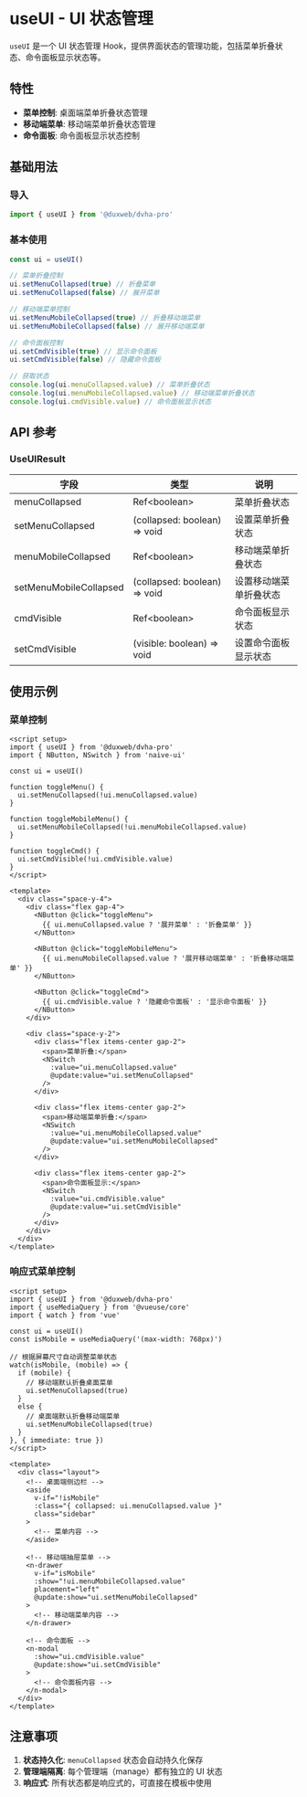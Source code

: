 # useUI - UI 状态管理

`useUI` 是一个 UI 状态管理 Hook，提供界面状态的管理功能，包括菜单折叠状态、命令面板显示状态等。

## 特性

- **菜单控制**: 桌面端菜单折叠状态管理
- **移动端菜单**: 移动端菜单折叠状态管理
- **命令面板**: 命令面板显示状态控制

## 基础用法

### 导入

```typescript
import { useUI } from '@duxweb/dvha-pro'
```

### 基本使用

```typescript
const ui = useUI()

// 菜单折叠控制
ui.setMenuCollapsed(true) // 折叠菜单
ui.setMenuCollapsed(false) // 展开菜单

// 移动端菜单控制
ui.setMenuMobileCollapsed(true) // 折叠移动端菜单
ui.setMenuMobileCollapsed(false) // 展开移动端菜单

// 命令面板控制
ui.setCmdVisible(true) // 显示命令面板
ui.setCmdVisible(false) // 隐藏命令面板

// 获取状态
console.log(ui.menuCollapsed.value) // 菜单折叠状态
console.log(ui.menuMobileCollapsed.value) // 移动端菜单折叠状态
console.log(ui.cmdVisible.value) // 命令面板显示状态
```

## API 参考

### UseUIResult

| 字段                   | 类型                     | 说明                 |
| ---------------------- | ------------------------ | -------------------- |
| menuCollapsed          | Ref\<boolean\>           | 菜单折叠状态         |
| setMenuCollapsed       | (collapsed: boolean) => void | 设置菜单折叠状态     |
| menuMobileCollapsed    | Ref\<boolean\>           | 移动端菜单折叠状态   |
| setMenuMobileCollapsed | (collapsed: boolean) => void | 设置移动端菜单折叠状态 |
| cmdVisible             | Ref\<boolean\>           | 命令面板显示状态     |
| setCmdVisible          | (visible: boolean) => void   | 设置命令面板显示状态 |

## 使用示例

### 菜单控制

```vue
<script setup>
import { useUI } from '@duxweb/dvha-pro'
import { NButton, NSwitch } from 'naive-ui'

const ui = useUI()

function toggleMenu() {
  ui.setMenuCollapsed(!ui.menuCollapsed.value)
}

function toggleMobileMenu() {
  ui.setMenuMobileCollapsed(!ui.menuMobileCollapsed.value)
}

function toggleCmd() {
  ui.setCmdVisible(!ui.cmdVisible.value)
}
</script>

<template>
  <div class="space-y-4">
    <div class="flex gap-4">
      <NButton @click="toggleMenu">
        {{ ui.menuCollapsed.value ? '展开菜单' : '折叠菜单' }}
      </NButton>

      <NButton @click="toggleMobileMenu">
        {{ ui.menuMobileCollapsed.value ? '展开移动端菜单' : '折叠移动端菜单' }}
      </NButton>

      <NButton @click="toggleCmd">
        {{ ui.cmdVisible.value ? '隐藏命令面板' : '显示命令面板' }}
      </NButton>
    </div>

    <div class="space-y-2">
      <div class="flex items-center gap-2">
        <span>菜单折叠:</span>
        <NSwitch
          :value="ui.menuCollapsed.value"
          @update:value="ui.setMenuCollapsed"
        />
      </div>

      <div class="flex items-center gap-2">
        <span>移动端菜单折叠:</span>
        <NSwitch
          :value="ui.menuMobileCollapsed.value"
          @update:value="ui.setMenuMobileCollapsed"
        />
      </div>

      <div class="flex items-center gap-2">
        <span>命令面板显示:</span>
        <NSwitch
          :value="ui.cmdVisible.value"
          @update:value="ui.setCmdVisible"
        />
      </div>
    </div>
  </div>
</template>
```

### 响应式菜单控制

```vue
<script setup>
import { useUI } from '@duxweb/dvha-pro'
import { useMediaQuery } from '@vueuse/core'
import { watch } from 'vue'

const ui = useUI()
const isMobile = useMediaQuery('(max-width: 768px)')

// 根据屏幕尺寸自动调整菜单状态
watch(isMobile, (mobile) => {
  if (mobile) {
    // 移动端默认折叠桌面菜单
    ui.setMenuCollapsed(true)
  }
  else {
    // 桌面端默认折叠移动端菜单
    ui.setMenuMobileCollapsed(true)
  }
}, { immediate: true })
</script>

<template>
  <div class="layout">
    <!-- 桌面端侧边栏 -->
    <aside
      v-if="!isMobile"
      :class="{ collapsed: ui.menuCollapsed.value }"
      class="sidebar"
    >
      <!-- 菜单内容 -->
    </aside>

    <!-- 移动端抽屉菜单 -->
    <n-drawer
      v-if="isMobile"
      :show="!ui.menuMobileCollapsed.value"
      placement="left"
      @update:show="ui.setMenuMobileCollapsed"
    >
      <!-- 移动端菜单内容 -->
    </n-drawer>

    <!-- 命令面板 -->
    <n-modal
      :show="ui.cmdVisible.value"
      @update:show="ui.setCmdVisible"
    >
      <!-- 命令面板内容 -->
    </n-modal>
  </div>
</template>
```

## 注意事项

1. **状态持久化**: `menuCollapsed` 状态会自动持久化保存
2. **管理端隔离**: 每个管理端（manage）都有独立的 UI 状态
3. **响应式**: 所有状态都是响应式的，可直接在模板中使用

